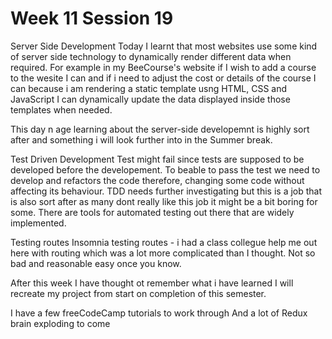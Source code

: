 # Week 11 Session 19

Server Side Development 
Today I learnt that most websites use some kind of server side technology to dynamically render different data when required. For example in my BeeCourse's website if I wish to add a course to the wesite I can and if i need to adjust the cost or details of the course I can because i am rendering a static template usng HTML, CSS and JavaScript I can dynamically update the data displayed inside those templates when needed.

This day n age learning about the server-side developemnt is highly sort after and something i will look further into in the Summer break.

Test Driven Development 
Test might fail since tests are supposed to be developed before the developement. To beable to pass the test we need to develop and refactors the code therefore, changing some code without affecting its behaviour.
TDD needs further investigating but this is a job that is also sort after as many dont really like this job it might be a bit boring for some.
There are tools for automated testing out there that are widely implemented.

Testing routes 
Insomnia testing routes - i had a class collegue help me out here with routing which was a lot more complicated than I thought. Not so bad and reasonable easy once you know.

After this week I have thought ot remember what i have learned I will recreate my project from start on completion of this semester. 

I have a few freeCodeCamp tutorials to work through 
And a lot of Redux brain exploding to come 

